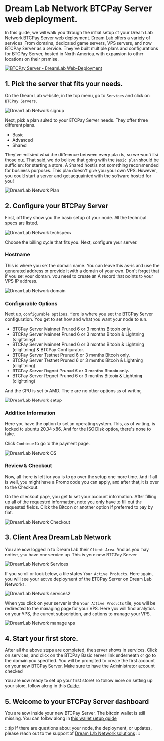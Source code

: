 # Dream Lab Network BTCPay Server web deployment.

In this guide, we will walk you through the initial setup of your Dream Lab Network BTCPay Server web deployment.
Dream Lab offers a variety of services. From domains, dedicated game servers, VPS servers, and now BTCPay Server as a service.
They've built multiple plans and configurations for BTCPay Server, hosted in North America, with expansion to other locations on their premise.

[![BTCPay Server - DreamLab Web-Deployment](https://img.youtube.com/vi/hGwRFpx4A0/mqdefault.jpg 'BTCPay Server - DreamLab Web-Deployment')](https://www.youtube.com/watch?v=_hGwRFpx4A0 'BTCPay Server - DreamLab Web-Deployment')

## 1. Pick the server that fits your needs.

On the Dream Lab website, in the top menu, go to `Services` and click on `BTCPay Servers`.

![DreamLab Network signup](../img/Dreamlab/btcpaydreamlab8.jpg 'Dream Lab Network signup')

Next, pick a plan suited to your BTCPay Server needs.
They offer three different plans.

- Basic
- Advanced
- Shared

They've enlisted what the difference between every plan is, so we won't list those out.
That said, we do believe that going with the `Basic plan` should be sufficient for starting a store.
A Shared host is not something recommended for business purposes. This plan doesn't give you your own VPS. However, you could start a server and get acquainted with the software hosted for you!

![DreamLab Network Plan](../img/Dreamlab/btcpaydreamlab9.jpg 'Dream Lab Network plan')

## 2. Configure your BTCPay Server

First, off they show you the basic setup of your node.
All the technical specs are listed.

![DreamLab Network techspecs](../img/Dreamlab/btcpaydreamlab11.jpg 'Dream Lab Network specs')

Choose the billing cycle that fits you.
Next, configure your server.

### Hostname

This is where you set the domain name. You can leave this as-is and use the generated address or provide it with a domain of your own.
Don't forget that if you set your domain, you need to create an A record that points to your VPS IP address.

![DreamLab Network domain](../img/Dreamlab/btcpaydreamlab12.jpg 'Dream Lab Network domain')

### Configurable Options

Next up, `configurable options`. Here is where you set the BTCPay Server configuration. You get to set how and what you want your node to run.

- BTCPay Server Mainnet Pruned 6 or 3 months Bitcoin only.
- BTCPay Server Mainnet Pruned 6 or 3 months Bitcoin & Lightning (clightning)
- BTCPay Server Mainnet Pruned 6 or 3 months Bitcoin & Lightning (clightning) & BTCPay Configurator.
- BTCPay Server Testnet Pruned 6 or 3 months Bitcoin only.
- BTCPay Server Testnet Pruned 6 or 3 months Bitcoin & Lightning (clightning)
- BTCPay Server Regnet Pruned 6 or 3 months Bitcoin only.
- BTCPay Server Regnet Pruned 6 or 3 months Bitcoin & Lightning (clightning)

And the CPU is set to AMD. There are no other options as of writing.

![DreamLab Network setup](../img/Dreamlab/configureserver.png 'Dream Lab Network setup')

### Addition Information

Here you have the option to set an operating system.
This, as of writing, is locked to ubuntu 20.04 x86.
And for the ISO Disk option, there's none to take.

Click `Continue` to go to the payment page.

![DreamLab Network OS](../img/Dreamlab/btcpaydreamlab15.jpg 'Dream Lab Network OS')

### Review & Checkout

Now, all there is left for you is to go over the setup one more time.
And if all is well, you might have a Promo code you can apply, and after that, it is over to the Checkout.

On the checkout page, you get to set your account information.
After filling up all of the requested information, note you only have to fill out the requested fields.
Click the Bitcoin or another option if preferred to pay by fiat.

![DreamLab Network Checkout](../img/Dreamlab/btcpaydreamlab2.jpg 'Dream Lab Network checkout')

## 3. Client Area Dream Lab Network

You are now logged in to Dream Lab their `Client Area`.
And as you may notice, you have one service up. This is your new BTCPay Server.

![DreamLab Network Services](../img/Dreamlab/btcpaydreamlab4.jpg 'Dream Lab Network services')

If you scroll or look below, a tile states `Your Active Products`.
Here again, you will see your active deployment of the BTCPay Server on Dream Lab Networks.

![DreamLab Network services2](../img/Dreamlab/btcpaydreamlab19.jpg 'Dream Lab Network services')

When you click on your server in the `Your Active Products` tile, you will be redirected to the managing page for your VPS.
Here you will find analytics on your VPS, the current subscription, and options to manage your VPS.

![DreamLab Network manage vps](../img/Dreamlab/btcpaydreamlab23.jpg 'Dream Lab Network manage vps')

## 4. Start your first store.

After all the above steps are completed, the server shows in services.
Click on services, and click on the BTCPay Basic server link underneath or go to the domain you specified.
You will be prompted to create the first account on your new BTCPay Server. Make sure to have the Administrator account checked.

You are now ready to set up your first store!
To follow more on setting up your store, follow along in this [Guide](../RegisterAccount.md).

## 5. Welcome to your BTCPay Server dashboard

You are now inside your new BTCPay Server.
The bitcoin wallet is still missing. You can follow along in [this wallet setup guide](../WalletSetup.md)

:::tip
If there are questions about your node, the deployment, or updates, please reach out to the support of [Dream Lab Network solutions](https://dreamlabnetwork.solutions)
:::
